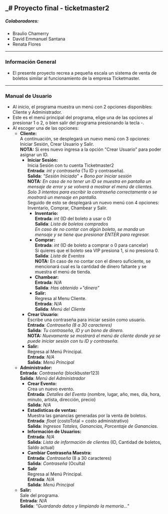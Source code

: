 _# Proyecto final - ticketmaster2
---
##### Colaboradores:
- Braulio Chamerry 
- David Emmanuel Santana 
- Renata Flores
---
### Información General
- El presente proyecto recrea a pequeña escala un sistema de venta de boletos similar al funcionamiento de la empresa Ticketmaster. 
---
### Manual de Usuario
- Al inicio, el programa muestra un menú con 2 opciones disponibles: Cliente y Administrador.
- Este es el menú principal del programa, elige una de las opciones al presionar 1 o 2, o bien salir del programa presionando la tecla -. <br>
- Al escoger una de las opciones: <br>
    - __Cliente:__ <br>
    A continuación, se desplegará un nuevo menú con 3 opciones: Iniciar Sesión, Crear Usuario y Salir. <br>
    __NOTA:__ Si eres nuevo ingresa a la opción "Crear Usuario" para poder asignar un ID. 
      - __Iniciar Sesión:__  <br>
      Inicia Sesión con tu cuenta Ticketmaster2 <br>
      **Entrada**: *int y contraseña* (Tu ID y contraseña). <br>
      **Salida**: *"Sesión Iniciada" + Bono por iniciar sesión*  <br>
      __NOTA:__ _En caso de no tener un ID se muestra en pantalla un mensaje de error y se volverá a mostrar
      el menú de clientes._ <br>
      _Solo 3 intentos para escribir la contraseña correctamente o se mostrará un mensaje en pantalla._ <br>
      Seguido de esto se desplegará un nuevo menú con 4 opciones: Inventario, Comprar, Chambear y Salir. <br>
        - __Inventario:__ <br>
        **Entrada**: *int* (ID del boleto a usar o 0) <br>
        **Salida**: *Lista de boletos comprados* <br>
        _En caso de no contar con algún boleto, se manda un mensaje y se tiene que presionar ENTER para regresar._
        - __Comprar:__ <br> 
        **Entrada**: *int* (ID de boleto a comprar o 0 para cancelar) <br>
        Si quieres que el boleto sea VIP presiona 1, si no presiona 0. <br>
        **Salida**: *Lista de Eventos* <br>
        __NOTA:__ En caso de no contar con el dinero suficiente, se mencionará cual es la cantidad de dinero faltante
        y se muestra el menú de tienda. <br>
        - __Chambear:__ <br>
        **Entrada**: *N/A* <br>
        **Salida**: *Has obtenido +"dinero"* <br>
        - __Salir:__ <br>
        Regresa al Menu Cliente. <br>
        **Entrada**: *N/A* <br>
        **Salida**: *Menú del Cliente* <br>
      - __Crear Usuario:__ <br>
      Escribe una contraseña para iniciar sesión como usuario. <br>
      **Entrada**: *Contraseña (8 a 30 caracteres)* <br>
      **Salida**: *Tu contraseña, ID y un bono de dinero.* <br>
      __NOTA:__  _Nuevamente se mostrará el menú de cliente donde ya se puede iniciar sesión con tu ID y contraseña._ <br>
      - __Salir:__ <br>
      Regresa al Menú Principal. <br>
      **Entrada**: *N/A* <br>
      **Salida**: *Menú Principal* <br>
    - __Administrador:__ <br>
    **Entrada**: *Contraseña* (blockbuster123) <br>
    **Salida**: *Menú del Administrador* <br>
      - __Crear Evento:__ <br>
      Crea un nuevo evento. <br>
      **Entrada**: *Detalles del Evento* (nombre, lugar, año, mes, día, hora, minuto, artista, dirección, precio) <br>
      **Salida**: *N/A* <br>
      - __Estadísticas de ventas:__ <br>
      Muestra las ganancias generadas por la venta de boletos. <br>
      **Entrada**: *float* (costoTotal = costo administrativo) <br>
      **Salida**: *Ingresos Totales, Ganancias, Porcentaje de Ganancias.* <br>
      - __Información de Usuarios:__ <br>
      **Entrada**: *N/A* <br>
      **Salida**: *Lista de información de clientes* (ID, Cantidad de boletos, Saldo actual) <br>
      - __Cambiar Contraseña Maestra:__ <br>
      **Entrada**: *Contraseña* (8 a 30 caracteres) <br>
      **Salida**: *Contraseña* (Oculta) <br>
      - __Salir__ <br>
      Regresa al Menú Principal. <br>
      **Entrada**: *N/A* <br>
      **Salida**: *Menú Principal* <br>
    - __Salir:__ <br>
    Sale del programa. <br>
    **Entrada**: *N/A* <br>
    **Salida**: *"Guardando datos y limpiando la memoria..."* <br>
    
      
      
        
  
